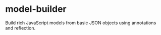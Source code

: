 # model-builder
Build rich JavaScript models from basic JSON objects using annotations and reflection.
